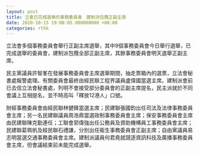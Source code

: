 ```yaml
---
layout: post
title: 立會已完成選舉的事務委員會　建制派包攬正副主席
date: 2020-10-15 19:08:05.000000000 +08:00
categories: rthk
---
```


立法會多個事務委員會舉行正副主席選舉，其中9個事務委員會今日舉行選舉，已完成選舉的委員會，建制派包攬全部正副主席，其餘事務委員會明天選舉正副主席。

民主黨議員許智峯在發展事務委員會主席選舉期間，抽走票箱內的選票，立法會秘書處報警處理。有關委員會最終由經民聯工程界議員盧偉國當選主席。建制派會前已去信立法會秘書處，列明不會接受部分委員會的正副主席提名，民主派就於不同會議上互相提名，並不時高叫「釋放12港人」口號。

財經事務委員會由經民聯林健鋒當選主席；民建聯張國鈞出任司法及法律事務委員會主席；另一名民建聯議員周浩鼎當選政制事務委員會主席；保安事務委員會主席由民建聯陳克勤連任；工聯會郭偉強出任公務員及資助機構員工事務委員會主席；民建聯葛珮帆及經民聯石禮謙，分別出任衞生事務委員會正副主席；自由黨議員易志明當選交通事務委員會主席。建制派議員何君堯就競逐資訊科技及廣播事務委員會主席，但會議結束前未能完成選舉。
